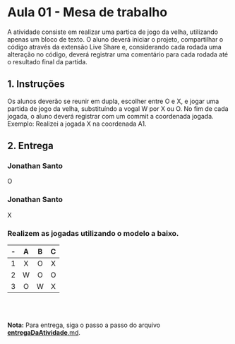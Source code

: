 # Aula 01 - Mesa de trabalho

A atividade consiste em realizar uma partica de jogo da velha, utilizando apenas um bloco de texto. O aluno deverá iniciar o projeto, compartilhar o código através da extensão Live Share e, considerando cada rodada uma alteração no código, deverá registrar uma comentário para cada rodada até o resultado final da partida.

## 1. Instruções
Os alunos deverão se reunir em dupla, escolher entre O e X, e jogar uma partida de jogo da velha, substituíndo a vogal W por X ou O. No fim de cada jogada, o aluno deverá registrar com um commit a coordenada jogada. Exemplo: Realizei a jogada X na coordenada A1.

## 2. Entrega
### Jonathan Santo
 O

### Jonathan Santo
X

### Realizem as jogadas utilizando o modelo a baixo.


| -  |  A     | B     | C     |
| -- | :---:  | :---: | :---: |
| 1  | X      | O     | X     |
| 2  | W      | O     | O     |
| 3  | O      | W     | X     |

<br><br>

**Nota:** Para entrega, siga o passo a passo do arquivo [__entregaDaAtividade__.md](https://gitlab.com/wssantanna/ctd-fronti/-/blob/main/01/mesa-de-trabalho/__entregaDaAtividade__.md).